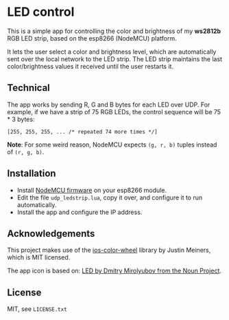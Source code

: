 # LED control

This is a simple app for controlling the color and brightness of my **ws2812b** RGB LED strip, based on the esp8266 (NodeMCU) platform.

It lets the user select a color and brightness level, which are automatically sent over the local network to the LED strip.
The LED strip maintains the last color/brightness values it received until the user restarts it.

## Technical

The app works by sending R, G and B bytes for each LED over UDP. For example, if we have a strip of 75 RGB LEDs, the control sequence will be 75 * 3 bytes:

```
[255, 255, 255, ... /* repeated 74 more times */]
```

**Note**: For some weird reason, NodeMCU expects `(g, r, b)` tuples instead of `(r, g, b)`.

## Installation

* Install [NodeMCU firmware](https://github.com/nodemcu/nodemcu-firmware/) on your esp8266 module.
* Edit the file `udp_ledstrip.lua`, copy it over, and configure it to run automatically.
* Install the app and configure the IP address.

## Acknowledgements

This project makes use of the [ios-color-wheel](https://github.com/justinmeiners/ios-color-wheel) library by Justin Meiners, which is MIT licensed.

The app icon is based on: [LED by Dmitry Mirolyubov from the Noun Project](https://thenounproject.com/search/?q=led&i=120701).

## License

MIT, see `LICENSE.txt`